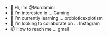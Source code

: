 - 👋 Hi, I’m @Murdamini
- 👀 I’m interested in ... Gaming
- 🌱 I’m currently learning ... probioticexplotism
- 💞️ I’m looking to collaborate on ... Instagram
- 📫 How to reach me ... gmail 

<!---
Murdamini/Murdamini is a ✨ special ✨ repository because its `README.md` (this file) appears on your GitHub profile.
You can click the Preview link to take a look at your changes.
--->
